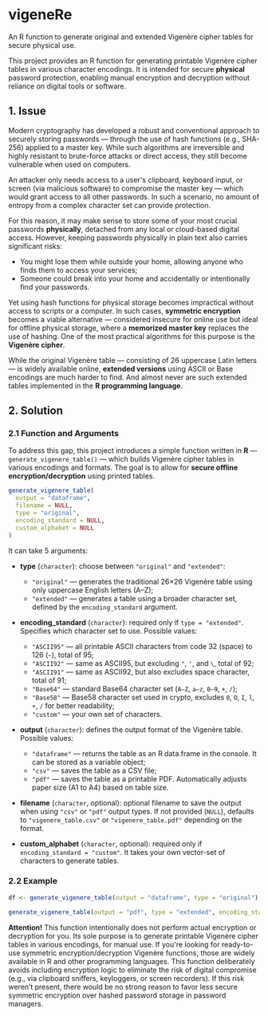 # vigeneRe
An R function to generate original and extended Vigenère cipher tables for secure physical use.

This project provides an R function for generating printable Vigenère cipher tables in various character encodings. It is intended for secure **physical** password protection, enabling manual encryption and decryption without reliance on digital tools or software.

## 1. Issue

Modern cryptography has developed a robust and conventional approach to securely storing passwords — through the use of hash functions (e.g., SHA-256) applied to a master key. While such algorithms are irreversible and highly resistant to brute-force attacks or direct access, they still become vulnerable when used on computers. 

An attacker only needs access to a user's clipboard, keyboard input, or screen (via malicious software) to compromise the master key — which would grant access to all other passwords. In such a scenario, no amount of entropy from a complex character set can provide protection.

For this reason, it may make sense to store some of your most crucial passwords **physically**, detached from any local or cloud-based digital access. However, keeping passwords physically in plain text also carries significant risks:

- You might lose them while outside your home, allowing anyone who finds them to access your services;
- Someone could break into your home and accidentally or intentionally find your passwords.

Yet using hash functions for physical storage becomes impractical without access to scripts or a computer. In such cases, **symmetric encryption** becomes a viable alternative — considered insecure for online use but ideal for offline physical storage, where a **memorized master key** replaces the use of hashing. One of the most practical algorithms for this purpose is the **Vigenère cipher**.

While the original Vigenère table — consisting of 26 uppercase Latin letters — is widely available online, **extended versions** using ASCII or Base encodings are much harder to find. And almost never are such extended tables implemented in the **R programming language**.

## 2. Solution

### 2.1 Function and Arguments

To address this gap, this project introduces a simple function written in **R** — `generate_vigenere_table()` — which builds Vigenère cipher tables in various encodings and formats. The goal is to allow for **secure offline encryption/decryption** using printed tables.

```r
generate_vigenere_table(
  output = "dataframe",
  filename = NULL,
  type = "original",
  encoding_standard = NULL,
  custom_alphabet = NULL
)
```

It can take 5 arguments:

- **type** (`character`): choose between `"original"` and `"extended"`:
  - `"original"` — generates the traditional 26×26 Vigenère table using only uppercase English letters (A–Z);
  - `"extended"` — generates a table using a broader character set, defined by the `encoding_standard` argument.

- **encoding_standard** (`character`): required only if `type = "extended"`. Specifies which character set to use. Possible values:  
  - `"ASCII95"` — all printable ASCII characters from code 32 (space) to 126 (`~`), total of 95;
  - `"ASCII92"` — same as ASCII95, but excluding `"`, `'`, and `\`, total of 92;
  - `"ASCII91"` — same as ASCII92, but also excludes space character, total of 91;  
  - `"Base64"` — standard Base64 character set (`A–Z`, `a–z`, `0–9`, `+`, `/`);
  - `"Base58"` — Base58 character set used in crypto, excludes `0`, `O`, `I`, `l`, `+`, `/` for better readability;
  - `"custom"` — your own set of characters.

- **output** (`character`): defines the output format of the Vigenère table. Possible values:  
  - `"dataframe"` — returns the table as an R data.frame in the console. It can be stored as a variable object;
  - `"csv"` — saves the table as a CSV file;
  - `"pdf"` — saves the table as a printable PDF. Automatically adjusts paper size (A1 to A4) based on table size.

- **filename** (`character`, optional): optional filename to save the output when using `"csv"` or `"pdf"` output types. If not provided (`NULL`), defaults to `"vigenere_table.csv"` or `"vigenere_table.pdf"` depending on the format.

- **custom_alphabet** (`character`, optional): required only if `encoding_standard = "custom"`. It takes your own vector-set of characters to generate tables.

### 2.2 Example

```r
df <- generate_vigenere_table(output = "dataframe", type = "original") # stores original Vigenère table as an R dataframe

generate_vigenere_table(output = "pdf", type = "extended", encoding_standard = "Base58") # saves Base58 version of table into .pdf
```

**Attention!** This function intentionally does not perform actual encryption or decryption for you. Its sole purpose is to generate printable Vigenère cipher tables in various encodings, for manual use. If you're looking for ready-to-use symmetric encryption/decryption Vigenère functions, those are widely available in R and other programming languages. This function deliberately avoids including encryption logic to eliminate the risk of digital compromise (e.g., via clipboard sniffers, keyloggers, or screen recorders). If this risk weren’t present, there would be no strong reason to favor less secure symmetric encryption over hashed password storage in password managers.


